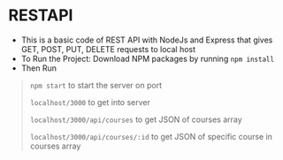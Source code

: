 # RESTAPI
- This is a basic code of REST API with NodeJs and Express that gives GET, POST, PUT, DELETE requests to local host
- To Run the Project: Download NPM packages by running ````npm install````
- Then Run
> ````npm start```` to start the server on port
> 
> ````localhost/3000```` to get into server
> 
> ````localhost/3000/api/courses```` to get JSON of courses array
> 
> ````localhost/3000/api/courses/:id```` to get JSON of specific course in courses array



